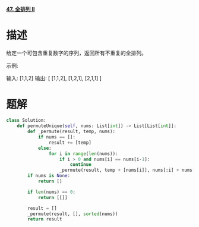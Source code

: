 #### [47. 全排列 II](https://leetcode-cn.com/problems/permutations-ii/)

# 描述

给定一个可包含重复数字的序列，返回所有不重复的全排列。

示例:

输入: [1,1,2]
输出:
[
  [1,1,2],
  [1,2,1],
  [2,1,1]
]



# 题解

```python
class Solution:
    def permuteUnique(self, nums: List[int]) -> List[List[int]]:
        def _permute(result, temp, nums):
            if nums == []:
                result += [temp]
            else:
                for i in range(len(nums)):
                    if i > 0 and nums[i] == nums[i-1]:
                        continue
                    _permute(result, temp + [nums[i]], nums[:i] + nums[i+1:])
        if nums is None:
            return []

        if len(nums) == 0:
            return [[]]

        result = []
        _permute(result, [], sorted(nums))
        return result
```